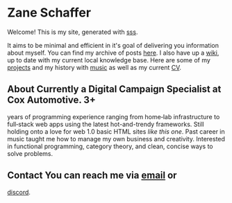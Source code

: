 # Zane Schaffer

Welcome! This is my site, generated with
[sss](https://github.com/kmaasrud/sss.git).

It aims to be minimal and efficient in it's goal of delivering you information
about myself. You can find my archive of posts [here](/posts.html). I also
have up a [wiki](https://wiki.zane.town), up to date with my current local
knowledge base. Here are some of my [projects](/projects) and my history with
[music](/music) as well as my current [CV](ZaneSchafferCV.pdf).

## About Currently a **Digital Campaign Specialist** at Cox Automotive. 3+
years of programming experience ranging from home‐lab infrastructure to
full‐stack web apps using the latest hot-and-trendy frameworks. Still holding
onto a love for web 1.0 basic HTML sites *like this one*. Past career in music
taught me how to manage my own business and creativity. Interested in
functional programming, category theory, and clean, concise ways to solve
problems.

## Contact You can reach me via [email](mailto:znschaffer@gmail.com) or
[discord](https://discordapp.com/users/160562956348817408).



